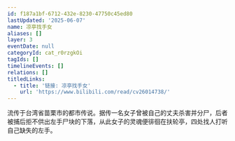 ```yaml
---
id: f187a1bf-6712-432e-8230-47750c45ed80
lastUpdated: '2025-06-07'
name: 凉亭找手女
aliases: []
layer: 3
eventDate: null
categoryId: cat_r0rzgkOi
tagIds: []
timelineEvents: []
relations: []
titledLinks:
  - title: '链接: 凉亭找手女'
    url: 'https://www.bilibili.com/read/cv26014738/'
---
```

流传于台湾省苗栗市的都市传说。据传一名女子曾被自己的丈夫杀害并分尸，后者被捕后拒不供出左手尸块的下落，从此女子的灵魂便徘徊在扶轮亭，四处找人打听自己缺失的左手。
